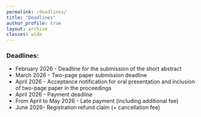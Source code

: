 ```yaml
---
permalink: /deadlines/
title: "Deadlines"
author_profile: true
layout: archive
classes: wide
---
```


### Deadlines:

- February 2026 - Deadline for the submission of the short abstract
- March 2026 - Two-page paper submission deadline
- April 2026 - Acceptance notification for oral presentation and inclusion of two-page paper in the proceedings
- April 2026 - Payment deadline
- From  April to  May 2026 - Late payment (including additional fee)
- June 2026- Registration refund claim (+ cancellation fee)


